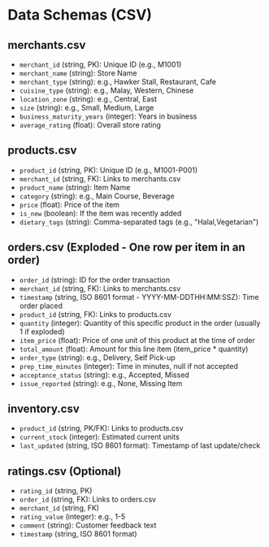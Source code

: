 # Data Schemas (CSV)

## merchants.csv
- `merchant_id` (string, PK): Unique ID (e.g., M1001)
- `merchant_name` (string): Store Name
- `merchant_type` (string): e.g., Hawker Stall, Restaurant, Cafe
- `cuisine_type` (string): e.g., Malay, Western, Chinese
- `location_zone` (string): e.g., Central, East
- `size` (string): e.g., Small, Medium, Large
- `business_maturity_years` (integer): Years in business
- `average_rating` (float): Overall store rating

## products.csv
- `product_id` (string, PK): Unique ID (e.g., M1001-P001)
- `merchant_id` (string, FK): Links to merchants.csv
- `product_name` (string): Item Name
- `category` (string): e.g., Main Course, Beverage
- `price` (float): Price of the item
- `is_new` (boolean): If the item was recently added
- `dietary_tags` (string): Comma-separated tags (e.g., "Halal,Vegetarian")

## orders.csv (Exploded - One row per item in an order)
- `order_id` (string): ID for the order transaction
- `merchant_id` (string, FK): Links to merchants.csv
- `timestamp` (string, ISO 8601 format - YYYY-MM-DDTHH:MM:SSZ): Time order placed
- `product_id` (string, FK): Links to products.csv
- `quantity` (integer): Quantity of this specific product in the order (usually 1 if exploded)
- `item_price` (float): Price of one unit of this product at the time of order
- `total_amount` (float): Amount for this line item (item_price * quantity)
- `order_type` (string): e.g., Delivery, Self Pick-up
- `prep_time_minutes` (integer): Time in minutes, null if not accepted
- `acceptance_status` (string): e.g., Accepted, Missed
- `issue_reported` (string): e.g., None, Missing Item

## inventory.csv
- `product_id` (string, PK/FK): Links to products.csv
- `current_stock` (integer): Estimated current units
- `last_updated` (string, ISO 8601 format): Timestamp of last update/check

## ratings.csv (Optional)
- `rating_id` (string, PK)
- `order_id` (string, FK): Links to orders.csv
- `merchant_id` (string, FK)
- `rating_value` (integer): e.g., 1-5
- `comment` (string): Customer feedback text
- `timestamp` (string, ISO 8601 format)
